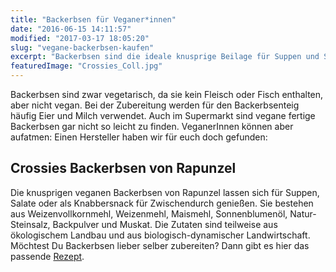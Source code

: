 ```yaml
---
title: "Backerbsen für Veganer*innen"
date: "2016-06-15 14:11:57"
modified: "2017-03-17 18:05:20"
slug: "vegane-backerbsen-kaufen"
excerpt: "Backerbsen sind die ideale knusprige Beilage für Suppen und Salate. Meistens gibt es sie vegan leider nicht zu kaufen. Einen Geheimtipp gib es aber schon. "
featuredImage: "Crossies_Coll.jpg"
---
```


Backerbsen sind zwar vegetarisch, da sie kein Fleisch oder Fisch enthalten, aber nicht vegan. Bei der Zubereitung werden für den Backerbsenteig häufig Eier und Milch verwendet. Auch im Supermarkt sind vegane fertige Backerbsen gar nicht so leicht zu finden. VeganerInnen können aber aufatmen: Einen Hersteller haben wir für euch doch gefunden:

## Crossies Backerbsen von Rapunzel

Die knusprigen veganen Backerbsen von Rapunzel lassen sich für Suppen, Salate oder als Knabbersnack für Zwischendurch genießen. Sie bestehen aus Weizenvollkornmehl, Weizenmehl, Maismehl, Sonnenblumenöl, Natur-Steinsalz, Backpulver und Muskat. Die Zutaten sind teilweise aus ökologischem Landbau und aus biologisch-dynamischer Landwirtschaft. Möchtest Du Backerbsen lieber selber zubereiten? Dann gibt es hier das passende [Rezept](https://www.veganblatt.com/rezept-vegane-backerbsen).